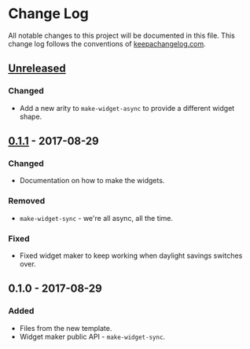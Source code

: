 # Change Log
All notable changes to this project will be documented in this file. This change log follows the conventions of [keepachangelog.com](http://keepachangelog.com/).

## [Unreleased]
### Changed
- Add a new arity to `make-widget-async` to provide a different widget shape.

## [0.1.1] - 2017-08-29
### Changed
- Documentation on how to make the widgets.

### Removed
- `make-widget-sync` - we're all async, all the time.

### Fixed
- Fixed widget maker to keep working when daylight savings switches over.

## 0.1.0 - 2017-08-29
### Added
- Files from the new template.
- Widget maker public API - `make-widget-sync`.

[Unreleased]: https://github.com/your-name/questlog/compare/0.1.1...HEAD
[0.1.1]: https://github.com/your-name/questlog/compare/0.1.0...0.1.1
